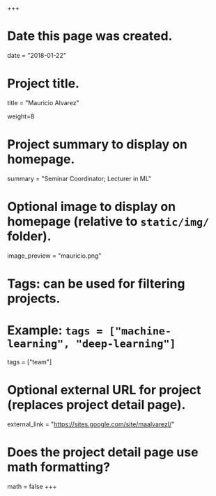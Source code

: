 +++
# Date this page was created.
date = "2018-01-22"

# Project title.
title = "Mauricio Alvarez"

weight=8

# Project summary to display on homepage.
summary = "Seminar Coordinator; Lecturer in ML"

# Optional image to display on homepage (relative to `static/img/` folder).
image_preview = "mauricio.png"

# Tags: can be used for filtering projects.
# Example: `tags = ["machine-learning", "deep-learning"]`
tags = ["team"]

# Optional external URL for project (replaces project detail page).
external_link = "https://sites.google.com/site/maalvarezl/"

# Does the project detail page use math formatting?
math = false
+++
